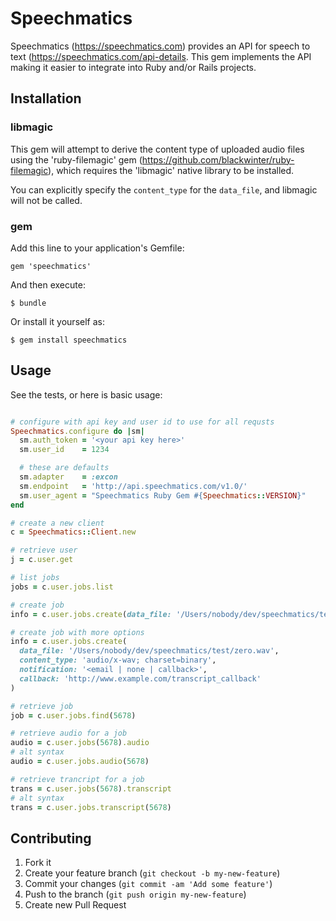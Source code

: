 # Speechmatics

Speechmatics (https://speechmatics.com) provides an API for speech to text (https://speechmatics.com/api-details.  This gem implements the API making it easier to integrate into Ruby and/or Rails projects.

## Installation

### libmagic

This gem will attempt to derive the content type of uploaded audio files using the 'ruby-filemagic' gem (https://github.com/blackwinter/ruby-filemagic), which requires the 'libmagic' native library to be installed.

You can explicitly specify the `content_type` for the `data_file`, and libmagic will not be called.

### gem

Add this line to your application's Gemfile:
  
    gem 'speechmatics'

And then execute:

    $ bundle

Or install it yourself as:

    $ gem install speechmatics

## Usage

See the tests, or here is basic usage:
```ruby

# configure with api key and user id to use for all requsts
Speechmatics.configure do |sm|
  sm.auth_token = '<your api key here>'
  sm.user_id    = 1234

  # these are defaults
  sm.adapter    = :excon
  sm.endpoint   = 'http://api.speechmatics.com/v1.0/'
  sm.user_agent = "Speechmatics Ruby Gem #{Speechmatics::VERSION}"
end

# create a new client
c = Speechmatics::Client.new

# retrieve user
j = c.user.get

# list jobs
jobs = c.user.jobs.list

# create job
info = c.user.jobs.create(data_file: '/Users/nobody/dev/speechmatics/test/zero.wav')

# create job with more options
info = c.user.jobs.create(
  data_file: '/Users/nobody/dev/speechmatics/test/zero.wav',
  content_type: 'audio/x-wav; charset=binary',
  notification: '<email | none | callback>',
  callback: 'http://www.example.com/transcript_callback'
)

# retrieve job
job = c.user.jobs.find(5678)

# retrieve audio for a job
audio = c.user.jobs(5678).audio
# alt syntax
audio = c.user.jobs.audio(5678)

# retrieve trancript for a job
trans = c.user.jobs(5678).transcript
# alt syntax
trans = c.user.jobs.transcript(5678)

```

## Contributing

1. Fork it
2. Create your feature branch (`git checkout -b my-new-feature`)
3. Commit your changes (`git commit -am 'Add some feature'`)
4. Push to the branch (`git push origin my-new-feature`)
5. Create new Pull Request

